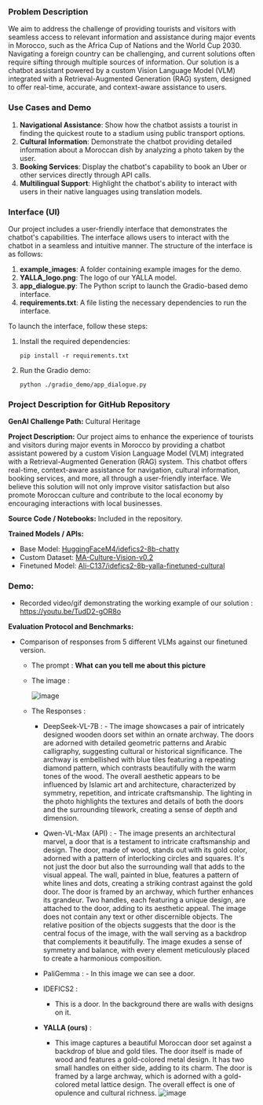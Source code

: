### Problem Description
We aim to address the challenge of providing tourists and visitors with seamless access to relevant information and assistance during major events in Morocco, such as the Africa Cup of Nations and the World Cup 2030. Navigating a foreign country can be challenging, and current solutions often require sifting through multiple sources of information. Our solution is a chatbot assistant powered by a custom Vision Language Model (VLM) integrated with a Retrieval-Augmented Generation (RAG) system, designed to offer real-time, accurate, and context-aware assistance to users.

### Use Cases and Demo
1. **Navigational Assistance**: Show how the chatbot assists a tourist in finding the quickest route to a stadium using public transport options.
2. **Cultural Information**: Demonstrate the chatbot providing detailed information about a Moroccan dish by analyzing a photo taken by the user.
3. **Booking Services**: Display the chatbot's capability to book an Uber or other services directly through API calls.
4. **Multilingual Support**: Highlight the chatbot's ability to interact with users in their native languages using translation models.

### Interface (UI)
Our project includes a user-friendly interface that demonstrates the chatbot's capabilities. The interface allows users to interact with the chatbot in a seamless and intuitive manner. The structure of the interface is as follows:

1. **example_images**: A folder containing example images for the demo.
2. **YALLA_logo.png**: The logo of our YALLA model.
3. **app_dialogue.py**: The Python script to launch the Gradio-based demo interface.
4. **requirements.txt**: A file listing the necessary dependencies to run the interface.

To launch the interface, follow these steps:
1. Install the required dependencies:
   ```
   pip install -r requirements.txt
   ```
2. Run the Gradio demo:
   ```
   python ./gradio_demo/app_dialogue.py
   ```
<!--
### Storyline of our 4-Minute Pitch + 2-Minute Q&A

1. **Slide 1: Introduction**
   - Brief overview of the problem and our solution.
   - Importance of enhancing tourist experience during major events.

2. **Slide 2: Use Cases and Benefits**
   - Navigational assistance, cultural information, booking services, and multilingual support.
   - How these features improve the overall experience for visitors.

3. **Slide 3: Technical Details**
   - Explanation of the Vision Language Model and RAG system.
   - Description of the dataset and finetuning process.

4. **Slide 4: Future Enhancements and Impact**
   - Potential integrations (e.g., cooperative and artisan data, tool usage).
   - Expected economic and cultural benefits for Morocco.  
-->

### Project Description for GitHub Repository
**GenAI Challenge Path:** Cultural Heritage

**Project Description:**
Our project aims to enhance the experience of tourists and visitors during major events in Morocco by providing a chatbot assistant powered by a custom Vision Language Model (VLM) integrated with a Retrieval-Augmented Generation (RAG) system. This chatbot offers real-time, context-aware assistance for navigation, cultural information, booking services, and more, all through a user-friendly interface. We believe this solution will not only improve visitor satisfaction but also promote Moroccan culture and contribute to the local economy by encouraging interactions with local businesses.

**Source Code / Notebooks:** Included in the repository.

**Trained Models / APIs:**
- Base Model: [HuggingFaceM4/idefics2-8b-chatty](https://huggingface.co/HuggingFaceM4/idefics2-8b-chatty)
- Custom Dataset: [MA-Culture-Vision-v0.2](https://huggingface.co/datasets/Ali-C137/MA-Culture-Vision-v0.2)
- Finetuned Model: [Ali-C137/idefics2-8b-yalla-finetuned-cultural](https://huggingface.co/Ali-C137/idefics2-8b-yalla-finetuned-cultural)

### **Demo:** 
 - Recorded video/gif demonstrating the working example of our solution : https://youtu.be/TudD2-gOR8o

**Evaluation Protocol and Benchmarks:**
- Comparison of responses from 5 different VLMs against our finetuned version.
  - The prompt : **What can you tell me about this picture**
  - The image :
 
    ![image](https://github.com/alielfilali01/ThinkAI24-Hack-KYA_Team/assets/58257628/7717672a-88d8-4999-b985-6de608ff5978)


  - The Responses : 
    - DeepSeek-VL-7B :
           - The image showcases a pair of intricately designed wooden doors set within an ornate archway. The doors are adorned with detailed geometric patterns and Arabic calligraphy, suggesting cultural or historical significance. The archway is embellished with blue tiles featuring a repeating diamond pattern, which contrasts beautifully with the warm tones of the wood. The overall aesthetic appears to be influenced by Islamic art and architecture, characterized by symmetry, repetition, and intricate craftsmanship. The lighting in the photo highlights the textures and details of both the doors and the surrounding tilework, creating a sense of depth and dimension.
    
    - Qwen-VL-Max (API) :
           - The image presents an architectural marvel, a door that is a testament to intricate craftsmanship and design. The door, made of wood, stands out with its gold color, adorned with a pattern of interlocking circles and squares. It's not just the door but also the surrounding wall that adds to the visual appeal. The wall, painted in blue, features a pattern of white lines and dots, creating a striking contrast against the gold door.
The door is framed by an archway, which further enhances its grandeur. Two handles, each featuring a unique design, are attached to the door, adding to its aesthetic appeal. The image does not contain any text or other discernible objects. The relative position of the objects suggests that the door is the central focus of the image, with the wall serving as a backdrop that complements it beautifully. The image exudes a sense of symmetry and balance, with every element meticulously placed to create a harmonious composition.

    -  PaliGemma :
           - In this image we can see a door.
    
    -   IDEFICS2 :
           - This is a door. In the background there are walls with designs on it.
    
    - **YALLA (ours)** :
      - This image captures a beautiful Moroccan door set against a backdrop of blue and gold tiles. The door itself is made of wood and features a gold-colored metal design. It has two small handles on either side, adding to its charm. The door is framed by a large archway, which is adorned with a gold-colored metal lattice design. The overall effect is one of opulence and cultural richness. 
             ![image](https://github.com/alielfilali01/ThinkAI24-Hack-KYA_Team/assets/58257628/731cead2-43b1-44a2-b5ea-e6829ef991a2)


